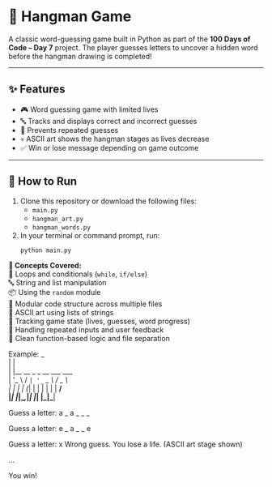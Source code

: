 # 🎯 Hangman Game  

A classic word-guessing game built in Python as part of the **100 Days of Code – Day 7** project. The player guesses letters to uncover a hidden word before the hangman drawing is completed!

---

## ✨ Features
- 🎮 Word guessing game with limited lives  
- 🔤 Tracks and displays correct and incorrect guesses  
- 🧠 Prevents repeated guesses  
- 💀 ASCII art shows the hangman stages as lives decrease  
- ✅ Win or lose message depending on game outcome  

---

## 🚀 How to Run
1. Clone this repository or download the following files:
   - `main.py`
   - `hangman_art.py`
   - `hangman_words.py`
2. In your terminal or command prompt, run:
   ```bash
   python main.py

**🧠 Concepts Covered:**  
🔁 Loops and conditionals (`while`, `if/else`)  
🔤 String and list manipulation  
📦 Using the `random` module  
🧩 Modular code structure across multiple files  
🎨 ASCII art using lists of strings  
📜 Tracking game state (lives, guesses, word progress)  
🛑 Handling repeated inputs and user feedback  
📝 Clean function-based logic and file separation

Example:
 _                                             
| |                                            
| |__   __ _ _ __ ___   ___                    
| '_ \ / _` | '_ ` _ \ / _ \                   
| | | | (_| | | | | | |  __/                   
|_| |_|\__,_|_| |_| |_|\___|                   

Guess a letter: a
_ a _ _ _

Guess a letter: e
_ a _ _ e

Guess a letter: x
Wrong guess. You lose a life.
(ASCII art stage shown)

...

You win!


